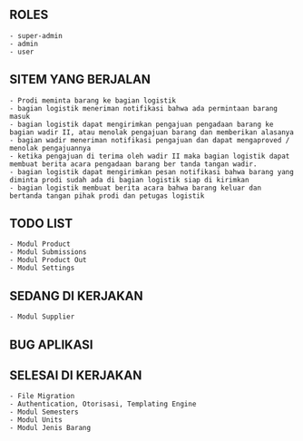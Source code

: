 ## ROLES

    - super-admin
    - admin
    - user

## SITEM YANG BERJALAN

    - Prodi meminta barang ke bagian logistik
    - bagian logistik meneriman notifikasi bahwa ada permintaan barang masuk
    - bagian logistik dapat mengirimkan pengajuan pengadaan barang ke bagian wadir II, atau menolak pengajuan barang dan memberikan alasanya
    - bagian wadir meneriman notifikasi pengajuan dan dapat mengaproved / menolak pengajuannya
    - ketika pengajuan di terima oleh wadir II maka bagian logistik dapat membuat berita acara pengadaan barang ber tanda tangan wadir.
    - bagian logistik dapat mengirimkan pesan notifikasi bahwa barang yang diminta prodi sudah ada di bagian logistik siap di kirimkan
    - bagian logistik membuat berita acara bahwa barang keluar dan bertanda tangan pihak prodi dan petugas logistik

## TODO LIST

    - Modul Product
    - Modul Submissions
    - Modul Product Out
    - Modul Settings

## SEDANG DI KERJAKAN

    - Modul Supplier

## BUG APLIKASI

## SELESAI DI KERJAKAN

    - File Migration
    - Authentication, Otorisasi, Templating Engine
    - Modul Semesters
    - Modul Units
    - Modul Jenis Barang

